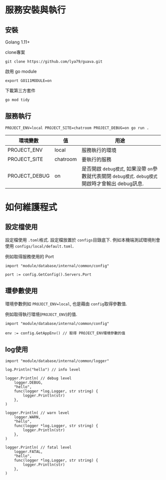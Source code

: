 # 服務安裝與執行

## 安裝

Golang 1.11+

clone專案
```shell
git clone https://github.com/lya79/guava.git
```

啟用 go module
```shell
export GO111MODULE=on
```

下載第三方套件
```shell
go mod tidy  
```

## 服務執行
```shell
PROJECT_ENV=local PROJECT_SITE=chatroom PROJECT_DEBUG=on go run .
```
環境變數 | 值 | 用途
--- | --- | ---
PROJECT_ENV | local | 服務執行的環境
PROJECT_SITE | chatroom | 要執行的服務
PROJECT_DEBUG | on | 是否開啟 `debug模式`, 如果沒帶 `on`參數就代表關閉 `debug模式`. `debug模式`開啟時才會輸出 debug訊息.

# 如何維護程式

## 設定檔使用
設定檔使用 `.toml`格式. 設定檔放置於 `configs`目錄底下. 例如本機端測試環境則會使用 `configs/local/default.toml`.

例如取得服務使用的 Port
```golang
import "module/database/internal/common/config"

port := config.GetConfig().Servers.Port
```

## 環參數使用
環境參數例如 `PROJECT_ENV=local`, 也是藉由 `config`取得參數值.

例如取得執行環境(`PROJECT_ENV`)的值.
```golang
import "module/database/internal/common/config"

env := config.GetAppEnv() // 取得 PROJECT_ENV環境參數的值
```

## log使用
```golang
import "module/database/internal/common/logger"

log.Println("hello") // info level

logger.Println( // debug level
	logger.DEBUG,
	"hello",
	func(logger *log.Logger, str string) {
		logger.Println(str)
	},
)

logger.Println( // warn level
	logger.WARN,
	"hello",
	func(logger *log.Logger, str string) {
		logger.Println(str)
	},
)

logger.Println( // fatal level
	logger.FATAL,
	"hello",
	func(logger *log.Logger, str string) {
		logger.Println(str)
	},
)
```